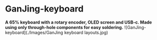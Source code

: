 # GanJing-keyboard
**A 65% keyboard with a rotary encoder, OLED screen and USB-c. Made using only through-hole components for easy soldering.**
![GanJing-keyboard](./Images/GanJing keyboard layouts.jpg)
